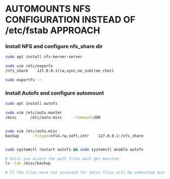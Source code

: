 # AUTOMOUNTS NFS CONFIGURATION INSTEAD OF /etc/fstab APPROACH

### Install NFS and configure nfs_share dir
```bash
sudo apt install nfs-kerner-server

sudo vim /etc/exports
/nfs_share    127.0.0.1(rw,sync,no_subtree_chec)

sudo exportfs -r
```

### Install Autofs and configure automount
```bash
sudo apt install autofs

sudo vim /etc/auto.master
/misc      /etc/auto.misc    --timeout=300


sudo vim /etc/auto.misc
backup      -fstype=nfs4,rw,soft,intr    127.0.0.1:/nfs_share


sudo systemctl restart autofs && sudo systemctl enable autofs

# Until you access the path files wont get mounted.
ls -lah /misc/backup

# If the files were not accessed for 5mins files will be unmounted automatically

```
